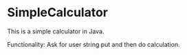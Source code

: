# SimpleCalculator
This is a simple calculator in Java.

Functionality:
Ask for user string put and then do calculation.
